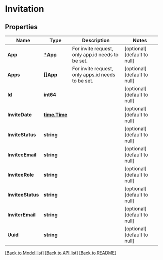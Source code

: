# Invitation

## Properties
Name | Type | Description | Notes
------------ | ------------- | ------------- | -------------
**App** | [***App**](App.md) | For invite request, only app.id needs to be set. | [optional] [default to null]
**Apps** | [**[]App**](App.md) | For invite request, only apps.id needs to be set. | [optional] [default to null]
**Id** | **int64** |  | [optional] [default to null]
**InviteDate** | [**time.Time**](time.Time.md) |  | [optional] [default to null]
**InviteStatus** | **string** |  | [optional] [default to null]
**InviteeEmail** | **string** |  | [optional] [default to null]
**InviteeRole** | **string** |  | [optional] [default to null]
**InviteeStatus** | **string** |  | [optional] [default to null]
**InviterEmail** | **string** |  | [optional] [default to null]
**Uuid** | **string** |  | [optional] [default to null]

[[Back to Model list]](../README.md#documentation-for-models) [[Back to API list]](../README.md#documentation-for-api-endpoints) [[Back to README]](../README.md)


